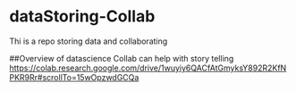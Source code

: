 # dataStoring-Collab
Thi is a repo storing data and collaborating


##Overview of datascience
Collab can help with story telling https://colab.research.google.com/drive/1wuyiy6QACfAtGmyksY892R2KfNPKR9Rr#scrollTo=15wOpzwdGCQa

